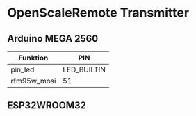 # OpenScaleRemote Transmitter

## Arduino MEGA 2560
Funktion | PIN
-------- | --------
pin_led | LED_BUILTIN
rfm95w_mosi | 51

## ESP32WROOM32
